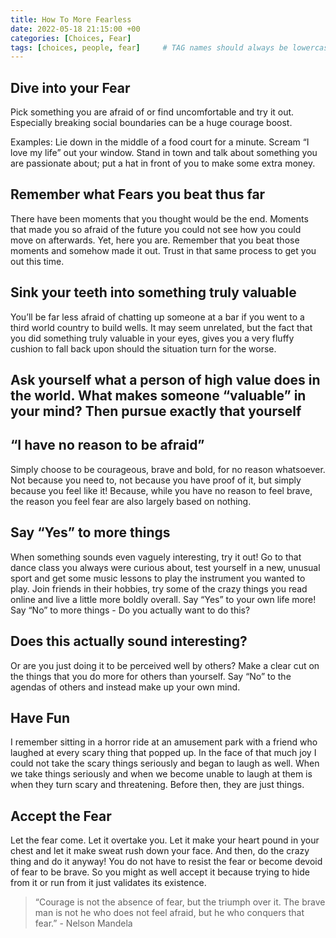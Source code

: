 ```yaml
---
title: How To More Fearless
date: 2022-05-18 21:15:00 +00
categories: [Choices, Fear]
tags: [choices, people, fear]     # TAG names should always be lowercase
---
```


## Dive into your Fear

Pick something you are afraid of or find uncomfortable and try it out. Especially breaking social boundaries can be a huge courage boost.

Examples: Lie down in the middle of a food court for a minute. Scream “I love my life” out your window. Stand in town and talk about something you are passionate about; put a hat in front of you to make some extra money.

## Remember what Fears you beat thus far

There have been moments that you thought would be the end. Moments that made you so afraid of the future you could not see how you could move on afterwards. Yet, here you are. Remember that you beat those moments and somehow made it out. Trust in that same process to get you out this time.

## Sink your teeth into something truly valuable

You’ll be far less afraid of chatting up someone at a bar if you went to a third world country to build wells. It may seem unrelated, but the fact that you did something truly valuable in your eyes, gives you a very fluffy cushion to fall back upon should the situation turn for the worse.

## Ask yourself what a person of high value does in the world. What makes someone “valuable” in your mind? Then pursue exactly that yourself

## “I have no reason to be afraid”

Simply choose to be courageous, brave and bold, for no reason whatsoever. Not because you need to, not because you have proof of it, but simply because you feel like it! Because, while you have no reason to feel brave, the reason you feel fear are also largely based on nothing.

## Say “Yes” to more things

When something sounds even vaguely interesting, try it out! Go to that dance class you always were curious about, test yourself in a new, unusual sport and get some music lessons to play the instrument you wanted to play. Join friends in their hobbies, try some of the crazy things you read online and live a little more boldly overall. Say “Yes” to your own life more!
Say “No” to more things - Do you actually want to do this?

## Does this actually sound interesting?

Or are you just doing it to be perceived well by others? Make a clear cut on the things that you do more for others than yourself. Say “No” to the agendas of others and instead make up your own mind.

## Have Fun

I remember sitting in a horror ride at an amusement park with a friend who laughed at every scary thing that popped up. In the face of that much joy I could not take the scary things seriously and began to laugh as well. When we take things seriously and when we become unable to laugh at them is when they turn scary and threatening. Before then, they are just things.

## Accept the Fear

Let the fear come. Let it overtake you. Let it make your heart pound in your chest and let it make sweat rush down your face. And then, do the crazy thing and do it anyway! You do not have to resist the fear or become devoid of fear to be brave. So you might as well accept it because trying to hide from it or run from it just validates its existence.

> “Courage is not the absence of fear, but the triumph over it. The brave man is not he who does not feel afraid, but he who conquers that fear.” - Nelson Mandela
